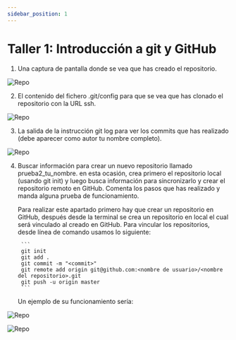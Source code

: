 ```yaml
---
sidebar_position: 1
---
```


# Taller 1: Introducción a git y GitHub

1. Una captura de pantalla donde se vea que has creado el repositorio.

![Repo](/img/IAW/taller1IAW.png)

2. El contenido del fichero .git/config para que se vea que has clonado el repositorio con la URL ssh.

![Repo](/img/IAW/taller1IAW-1.png)

3. La salida de la instrucción git log para ver los commits que has realizado (debe aparecer como autor tu nombre completo).

![Repo](/img/IAW/taller1IAW-2.png)

4. Buscar información para crear un nuevo repositorio llamado prueba2_tu_nombre. en esta ocasión, crea primero el repositorio local (usando git init)
y luego busca información para sincronizarlo y crear el repositorio remoto en GitHub. Comenta los pasos que has realizado y manda alguna prueba
de funcionamiento.

    Para realizar este apartado primero hay que crear un repositorio en GitHub, después desde la terminal se crea un repositorio en local el cual será
    vinculado al creado en GitHub.
    Para vincular los repositorios, desde línea de comando usamos lo siguiente:

        ```
        git init
        git add .
        git commit -m "<commit>"
        git remote add origin git@github.com:<nombre de usuario>/<nombre del repositorio>.git
        git push -u origin master
        ```
    Un ejemplo de su funcionamiento sería:

![Repo](/img/IAW/taller1IAW-3.png)

![Repo](/img/IAW/taller1IAW-4.png)
